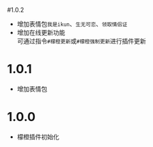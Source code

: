 #1.0.2
* 增加表情包`我是ikun`、`生无可恋`、`领取情侣证`
* 增加在线更新功能 <br>可通过指令`#檬橙更新`或`#檬橙强制更新`进行插件更新
# 1.0.1

* 增加表情包

# 1.0.0

* 檬橙插件初始化
